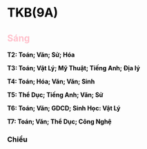<!DOCTYPE html>

<html lang="en">
<head>
    <title> Web cua Tien </title>
</head>
<body>
    <h1 style="color:black;">
    	TKB(9A)
    </h1>
    <p>
        <h2 style="color:pink;"> Sáng </h2>
        <p style="color:black;"><b> T2: Toán; Văn; Sử; Hóa </b> </p>
        <p style="color:black;"><b> T3: Toán; Vật Lý; Mỹ Thuật; Tiếng Anh; Địa lý </b></p>
        <p style="color:black;"><b> T4: Toán; Hóa; Văn; Văn; Sinh </b></p>
        <p style="color:black;"><b> T5: Thể Dục; Tiếng Anh; Văn; Sử </b></p>
        <p style="color:black;"><b> T6: Toán; Văn; GDCD; Sinh Học: Vật Lý </b></p>
        <p style="color:black;"><b> T7: Toán; Văn; Thể Dục; Công Nghệ </b></p>
    </p>
    <p>
    	<h3 style="color:black;"> Chiều </h3>

        


</body>
</html>
